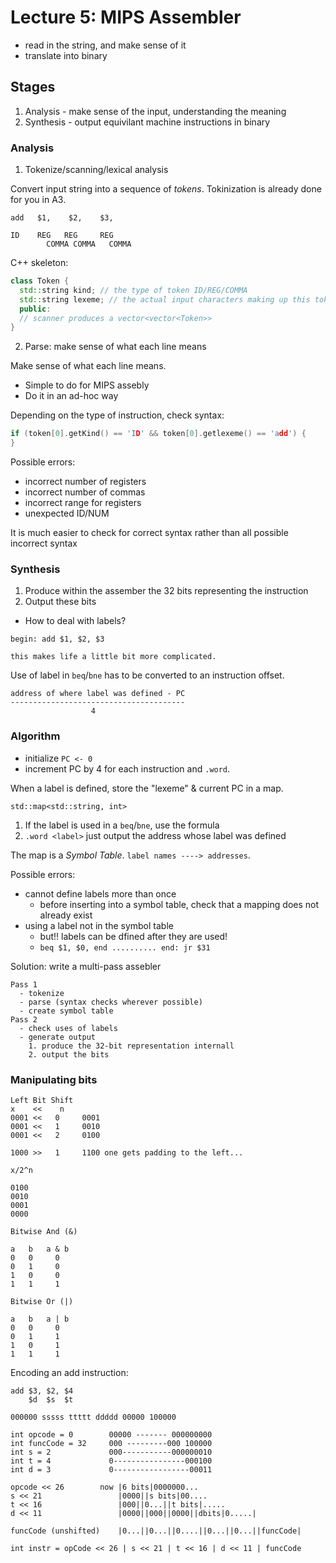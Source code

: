 # Lecture 5: MIPS Assembler

* read in the string, and make sense of it
* translate into binary

## Stages

1. Analysis - make sense of the input, understanding the meaning
2. Synthesis - output equivilant machine instructions in binary

### Analysis

1. Tokenize/scanning/lexical analysis

Convert input string into a sequence of *tokens*. Tokinization is already done for you in A3.

```none
add   $1,    $2,    $3,

ID    REG   REG     REG
        COMMA COMMA   COMMA
```

C++ skeleton:

```c++
class Token {
  std::string kind; // the type of token ID/REG/COMMA
  std::string lexeme; // the actual input characters making up this token
  public:
  // scanner produces a vector<vector<Token>>
}
```

2. Parse: make sense of what each line means

Make sense of what each line means.

* Simple to do for MIPS assebly
* Do it in an ad-hoc way

Depending on the type of instruction, check syntax:

```c++
if (token[0].getKind() == 'ID' && token[0].getlexeme() == 'add') {
}
```

Possible errors:

* incorrect number of registers
* incorrect number of commas
* incorrect range for registers
* unexpected ID/NUM

It is much easier to check for correct syntax rather than all possible incorrect syntax

### Synthesis

1. Produce within the assember the 32 bits representing the instruction
2. Output these bits

* How to deal with labels?

```none
begin: add $1, $2, $3

this makes life a little bit more complicated.
```

Use of label in `beq`/`bne` has to be converted to an instruction offset.

```none
address of where label was defined - PC
---------------------------------------
                  4
```

### Algorithm

* initialize `PC <- 0`
* increment PC by 4 for each instruction and `.word`.

When a label is defined, store the "lexeme" & current PC in a map.

```none
std::map<std::string, int>
```

1. If the label is used in a `beq`/`bne`, use the formula
2. `.word <label>` just output the address whose label was defined

The map is a *Symbol Table*. `label names ----> addresses`.

Possible errors:

* cannot define labels more than once
  * before inserting into a symbol table, check that a mapping does not already exist
* using a label not in the symbol table
  * but!! labels can be dfined after they are used!
  * `beq $1, $0, end .......... end: jr $31`

Solution: write a multi-pass assebler

```none
Pass 1
  - tokenize
  - parse (syntax checks wherever possible)
  - create symbol table
Pass 2
  - check uses of labels
  - generate output
    1. produce the 32-bit representation internall
    2. output the bits
```

### Manipulating bits

```none
Left Bit Shift
x    <<    n
0001 <<   0     0001
0001 <<   1     0010
0001 <<   2     0100

1000 >>   1     1100 one gets padding to the left...

x/2^n

0100
0010
0001
0000
```

```none
Bitwise And (&)

a   b   a & b
0   0     0
0   1     0
1   0     0
1   1     1

Bitwise Or (|)

a   b   a | b
0   0     0
0   1     1
1   0     1
1   1     1
```

Encoding an add instruction:

```none
add $3, $2, $4
    $d  $s  $t

000000 sssss ttttt ddddd 00000 100000

int opcode = 0        00000 ------- 000000000
int funcCode = 32     000 ---------000 100000
int s = 2             000-----------000000010
int t = 4             0----------------000100
int d = 3             0-----------------00011

opcode << 26        now |6 bits|0000000...
s << 21                 |0000||s bits|00....
t << 16                 |000||0...||t bits|.....
d << 11                 |0000||000||0000||dbits|0.....|

funcCode (unshifted)    |0...||0...||0....||0...||0...||funcCode|

int instr = opCode << 26 | s << 21 | t << 16 | d << 11 | funcCode


```
